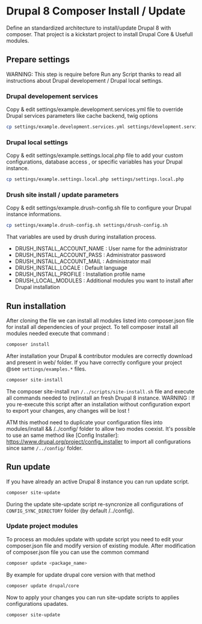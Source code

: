 # Drupal 8 Composer Install / Update
Define an standardized architecture to install/update Drupal 8 with composer. That project is a kickstart project to install Drupal Core & Usefull modules.

## Prepare settings
WARNING: This step is require before Run any Script thanks to read all instructions about Drupal developement / Drupal local settings.

### Drupal developement services

Copy & edit settings/example.development.services.yml file to override Drupal services parameters like cache backend, twig options
```bash
cp settings/example.development.services.yml settings/development.services.yml
```

### Drupal local settings

Copy & edit settings/example.settings.local.php file to add your custom configurations, database access , or specific variables has your Drupal instance.

```bash
cp settings/example.settings.local.php settings/settings.local.php
```

### Drush site install / update parameters

Copy & edit settings/example.drush-config.sh file to configure your Drupal instance informations.
```bash
cp settings/example.drush-config.sh settings/drush-config.sh
```

That variables are used by drush during installation process.

  - DRUSH_INSTALL_ACCOUNT_NAME : User name for the administrator 
  - DRUSH_INSTALL_ACCOUNT_PASS : Administrator password
  - DRUSH_INSTALL_ACCOUNT_MAIL : Administrator mail
  - DRUSH_INSTALL_LOCALE : Default language
  - DRUSH_INSTALL_PROFILE : Installation profile name
  - DRUSH_LOCAL_MODULES : Additional modules you want to install after Drupal installation


## Run installation

After cloning the file we can install all modules listed into composer.json file for install all dependencies of your project.
To tell composer install all modules needed execute that command :
```bash
composer install
```

After installation your Drupal & contributor modules are correctly download and present in web/ folder. If you have correctly configure your project @see `settings/examples.*` files.
```bash
composer site-install
```

The composer site-install run `/../scripts/site-install.sh` file and execute all commands needed to (re)install an fresh Drupal 8 instance.
WARNING : If you re-execute this script after an installation without configuration export to export your changes, any changes will be lost !

ATM this method need to duplicate your configuration files into modules/install && /../config/ folder to allow two modes coexist. It's possible to use an same method like [Config Installer]: https://www.drupal.org/project/config_installer to import all configurations since same `/../config/` folder.

## Run update

If you have already an active Drupal 8 instance you can run update script.
```bash
composer site-update
```

During the update site-update script re-syncronize all configurations of `CONFIG_SYNC_DIRECTORY` folder (by default /../config).

### Update project modules

To process an modules update with update script you need to edit your composer.json file and modify version of existing module. After modification of composer.json file you can use the common command
```bash
composer update <package_name>
```

By example for update drupal core version with that method
```bash
composer update drupal/core
```

Now to apply your changes you can run site-update scripts to applies configurations upadates.
```bash
composer site-update
```
